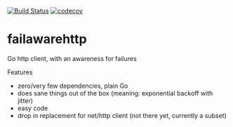 [![Build Status](https://travis-ci.org/Ragnaroek/failawarehttp.svg?branch=master)](https://travis-ci.org/Ragnaroek/failawarehttp)
[![codecov](https://codecov.io/gh/Ragnaroek/failawarehttp/branch/master/graph/badge.svg)](https://codecov.io/gh/Ragnaroek/failawarehttp)

# failawarehttp
Go http client, with an awareness for failures

Features
* zero/very few dependencies, plain Go
* does sane things out of the box (meaning: exponential backoff with jitter)
* easy code
* drop in replacement for net/http client (not there yet, currently a subset)
